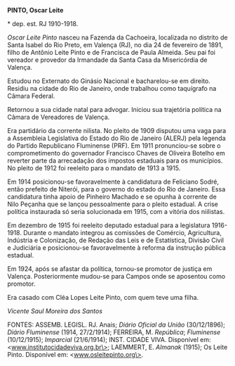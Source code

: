 **PINTO, Oscar Leite**

\* dep. est. RJ 1910-1918.

*Oscar Leite Pinto* nasceu na Fazenda da Cachoeira, localizada no
distrito de Santa Isabel do Rio Preto, em Valença (RJ), no dia 24 de
fevereiro de 1891, filho de Antônio Leite Pinto e de Francisca de Paula
Almeida. Seu pai foi vereador e provedor da Irmandade da Santa Casa da
Misericórdia de Valença.

Estudou no Externato do Ginásio Nacional e bacharelou-se em direito.
Residiu na cidade do Rio de Janeiro, onde trabalhou como taquígrafo na
Câmara Federal.

Retornou a sua cidade natal para advogar. Iniciou sua trajetória
política na Câmara de Vereadores de Valença.

Era partidário da corrente nilista. No pleito de 1909 disputou uma vaga
para a Assembleia Legislativa do Estado do Rio de Janeiro (ALERJ) pela
legenda do Partido Republicano Fluminense (PRF). Em 1911 pronunciou-se
sobre o comprometimento do governador Francisco Chaves de Oliveira
Botelho em reverter parte da arrecadação dos impostos estaduais para os
municípios. No pleito de 1912 foi reeleito para o mandato de 1913 a
1915.

Em 1914 posicionou-se favoravelmente à candidatura de Feliciano Sodré,
então prefeito de Niterói, para o governo do estado do Rio de Janeiro.
Essa candidatura tinha apoio de Pinheiro Machado e se opunha à corrente
de Nilo Peçanha que se lançou pessoalmente para o pleito estadual. A
crise política instaurada só seria solucionada em 1915, com a vitória
dos niilistas.

Em dezembro de 1915 foi reeleito deputado estadual para a legislatura
1916-1918. Durante o mandato integrou as comissões de Comércio,
Agricultura, Indústria e Colonização, de Redação das Leis e de
Estatística, Divisão Civil e Judiciária e posicionou-se favoravelmente à
reforma da instrução pública estadual.

Em 1924, após se afastar da política, tornou-se promotor de justiça em
Valença. Posteriormente mudou-se para Campos onde se aposentou como
promotor.

Era casado com Cléa Lopes Leite Pinto, com quem teve uma filha.

*Vicente Saul Moreira dos Santos*

FONTES: ASSEMB. LEGISL. RJ. Anais; *Diário Oficial da União*
(30/12/1896); *Diário Fluminense* (1914, 27/2/1914); FERREIRA, M.
*República*; *Fluminense* (10/12/1915); *Imparcial* (21/6/1914); INST.
CIDADE VIVA. Disponível em: \<www.institutocidadeviva.org.br\>;
LAEMMERT, E. *Almanak* (1915); Os Leite Pinto. Disponível em:
\<www.osleitepinto.org\>.
